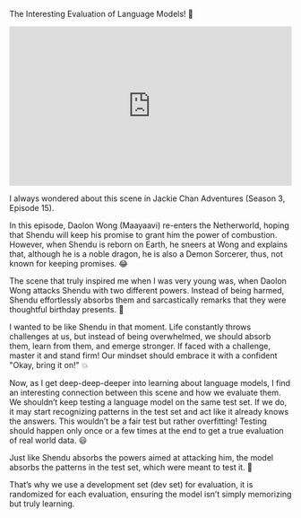 The Interesting Evaluation of Language Models! 🐲

<iframe src="https://www.linkedin.com/embed/feed/update/urn:li:ugcPost:7303295816616615936?compact=1" 
    style="width: 100%; aspect-ratio: 16 / 9; border: none;" 
    allowfullscreen 
    title="Embedded post">
</iframe>

I always wondered about this scene in Jackie Chan Adventures (Season 3, Episode 15).

In this episode, Daolon Wong (Maayaavi) re-enters the Netherworld, hoping that Shendu will keep his promise to grant him the power of combustion. However, when Shendu is reborn on Earth, he sneers at Wong and explains that, although he is a noble dragon, he is also a Demon Sorcerer, thus, not known for keeping promises. 😂

The scene that truly inspired me when I was very young was, when Daolon Wong attacks Shendu with two different powers. Instead of being harmed, Shendu effortlessly absorbs them and sarcastically remarks that they were thoughtful birthday presents. 🐲

I wanted to be like Shendu in that moment. Life constantly throws challenges at us, but instead of being overwhelmed, we should absorb them, learn from them, and emerge stronger. If faced with a challenge, master it and stand firm! Our mindset should embrace it with a confident "Okay, bring it on!" 💥

Now, as I get deep-deep-deeper into learning about language models, I find an interesting connection between this scene and how we evaluate them. We shouldn’t keep testing a language model on the same test set. If we do, it may start recognizing patterns in the test set and act like it already knows the answers. This wouldn’t be a fair test but rather overfitting! Testing should happen only once or a few times at the end to get a true evaluation of real world data. 😃

Just like Shendu absorbs the powers aimed at attacking him, the model absorbs the patterns in the test set, which were meant to test it. 🐲

That’s why we use a development set (dev set) for evaluation, it is randomized for each evaluation, ensuring the model isn’t simply memorizing but truly learning.
